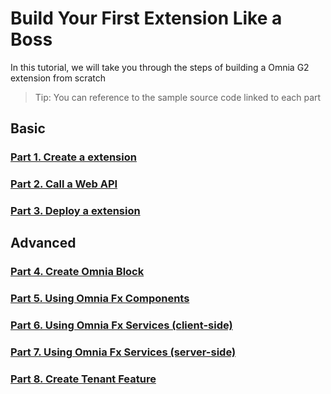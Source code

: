 # Build Your First Extension Like a Boss

In this tutorial, we will take you through the steps of building a Omnia G2 extension from scratch

>Tip: You can reference to the sample source code linked to each part

## Basic

### [Part 1. Create a extension](./create-extension)

### [Part 2. Call a Web API](./call-web-api)

### [Part 3. Deploy a extension](./deploy-extension)

## Advanced

### [Part 4. Create Omnia Block]()

### [Part 5. Using Omnia Fx Components]()

### [Part 6. Using Omnia Fx Services (client-side)]()

### [Part 7. Using Omnia Fx Services (server-side)]()

### [Part 8.  Create Tenant Feature]()